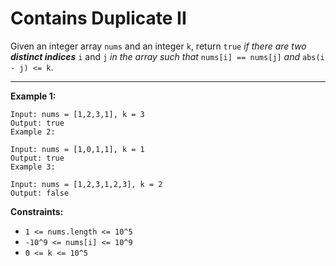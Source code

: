 <h1>Contains Duplicate II</h1>

Given an integer array `nums` and an integer `k`, return `true` _if there are two __distinct indices___ `i` and `j` _in the array such that_ `nums[i] == nums[j]` _and_ `abs(i - j) <= k`.

<hr>

__Example 1:__
```
Input: nums = [1,2,3,1], k = 3
Output: true
Example 2:

Input: nums = [1,0,1,1], k = 1
Output: true
Example 3:

Input: nums = [1,2,3,1,2,3], k = 2
Output: false
```

__Constraints:__

- `1 <= nums.length <= 10^5`
- `-10^9 <= nums[i] <= 10^9`
- `0 <= k <= 10^5`
